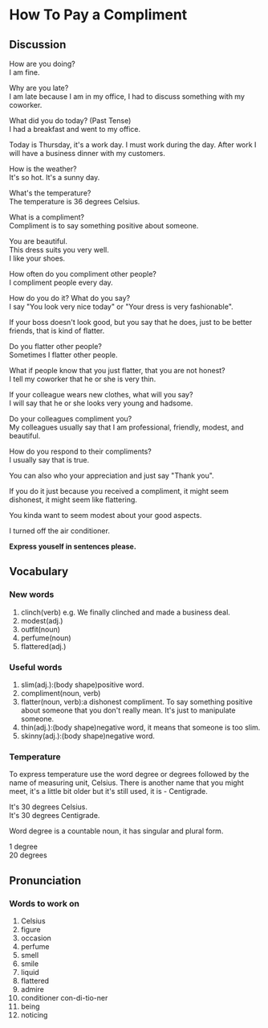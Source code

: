 # How To Pay a Compliment
## Discussion
How are you doing?  
I am fine.  

Why are you late?  
I am late because I am in my office, I had to discuss something with my coworker.  

What did you do today? (Past Tense)   
I had a breakfast and went to my office.  

Today is Thursday, it's a work day. I must work during the day. After work I will have a business dinner with my customers.   

How is the weather?  
It's so hot. It's a sunny day.  

What's the temperature?  
The temperature is 36 degrees Celsius.  

What is a compliment?  
Compliment is to say something positive about someone.  

You are beautiful.  
This dress suits you very well.  
I like your shoes.  

How often do you compliment other people?  
I compliment people every day.  

How do you do it? What do you say?  
I say "You look very nice today" or "Your dress is very fashionable".  

If your boss doesn't look good, but you say that he does, just to be better friends, that is kind of flatter.  

Do you flatter other people?  
Sometimes I flatter other people.  

What if people know that you just flatter, that you are not honest?  
I tell my coworker that he or she is very thin.  

If your colleague wears new clothes, what will you say?  
I will say that he or she looks very young and hadsome.  

Do your colleagues compliment you?  
My colleagues usually say that I am professional, friendly, modest, and beautiful.  

How do you respond to their compliments?  
I usually say that is true.  

You can also who your appreciation and just say "Thank you".  

If you do it just because you received a compliment, it might seem dishonest, it might seem like flattering.  

You kinda want to seem modest about your good aspects.  

I turned off the air conditioner.  

**Express youself in sentences please.**

## Vocabulary
### New words
1. clinch(verb) e.g. We finally clinched and made a business deal.
1. modest(adj.)
1. outfit(noun)
1. perfume(noun)
1. flattered(adj.)

### Useful words
1. slim(adj.):(body shape)positive word.
1. compliment(noun, verb)
1. flatter(noun, verb):a dishonest compliment. To say something positive about someone that you don't really mean. It's just to manipulate someone.
1. thin(adj.):(body shape)negative word, it means that someone is too slim.
1. skinny(adj.):(body shape)negative word.

### Temperature
To express temperature use the word degree or degrees followed by the name of measuring unit, Celsius. There is another name that you might meet, it's a little bit older but it's still used, it is - Centigrade.  

It's 30 degrees Celsius.  
It's 30 degrees Centigrade.  

Word degree is a countable noun, it has singular and plural form.  

1 degree  
20 degrees  

## Pronunciation
### Words to work on
1. Celsius
1. figure
1. occasion
1. perfume
1. smell
1. smile
1. liquid
1. flattered
1. admire
1. conditioner con-di-tio-ner
1. being
1. noticing
